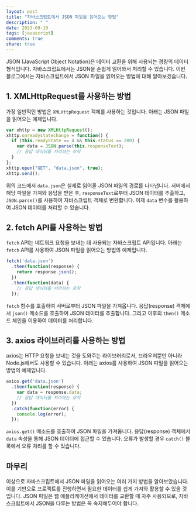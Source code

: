 ```yaml
---
layout: post
title: "자바스크립트에서 JSON 파일을 읽어오는 방법"
description: " "
date: 2023-09-10
tags: [javascript]
comments: true
share: true
---
```


JSON (JavaScript Object Notation)은 데이터 교환을 위해 사용되는 경량의 데이터 형식입니다. 자바스크립트에서는 JSON을 손쉽게 읽어와서 처리할 수 있습니다. 이번 블로그에서는 자바스크립트에서 JSON 파일을 읽어오는 방법에 대해 알아보겠습니다.

## 1. XMLHttpRequest를 사용하는 방법

가장 일반적인 방법은 `XMLHttpRequest` 객체를 사용하는 것입니다. 아래는 JSON 파일을 읽어오는 예제입니다.

```javascript
var xhttp = new XMLHttpRequest();
xhttp.onreadystatechange = function() {
  if (this.readyState == 4 && this.status == 200) {
    var data = JSON.parse(this.responseText);
    // 응답 데이터를 처리하는 로직
  }
};
xhttp.open("GET", "data.json", true);
xhttp.send();
```

위의 코드에서 `data.json`은 실제로 읽어올 JSON 파일의 경로를 나타냅니다. 서버에서 해당 파일을 가져와 응답을 받은 후, `responseText`로부터 JSON 데이터를 추출하고, `JSON.parse()`를 사용하여 자바스크립트 객체로 변환합니다. 이제 `data` 변수를 활용하여 JSON 데이터를 처리할 수 있습니다.

## 2. fetch API를 사용하는 방법
`fetch` API는 네트워크 요청을 보내는 데 사용되는 자바스크립트 API입니다. 아래는 `fetch` API를 사용하여 JSON 파일을 읽어오는 방법의 예제입니다.

```javascript
fetch('data.json')
  .then(function(response) {
    return response.json();
  })
  .then(function(data) {
    // 응답 데이터를 처리하는 로직
  });
```

`fetch` 함수를 호출하여 서버로부터 JSON 파일을 가져옵니다. 응답(response) 객체에서 `json()` 메소드를 호출하여 JSON 데이터를 추출합니다. 그리고 이후의 `then()` 메소드 체인을 이용하여 데이터를 처리합니다.

## 3. axios 라이브러리를 사용하는 방법

axios는 HTTP 요청을 보내는 것을 도와주는 라이브러리로서, 브라우저뿐만 아니라 Node.js에서도 사용할 수 있습니다. 아래는 axios를 사용하여 JSON 파일을 읽어오는 방법의 예제입니다.

```javascript
axios.get('data.json')
  .then(function(response) {
    var data = response.data;
    // 응답 데이터를 처리하는 로직
  })
  .catch(function(error) {
    console.log(error);
  });
```

`axios.get()` 메소드를 호출하여 JSON 파일을 가져옵니다. 응답(response) 객체에서 `data` 속성을 통해 JSON 데이터에 접근할 수 있습니다. 오류가 발생할 경우 `catch()` 블록에서 오류 처리를 할 수 있습니다.

## 마무리

이상으로 자바스크립트에서 JSON 파일을 읽어오는 여러 가지 방법을 알아보았습니다. 이를 기반으로 프로젝트를 진행하면서 필요한 데이터를 쉽게 가져와 활용할 수 있을 것입니다. JSON 파일은 웹 애플리케이션에서 데이터를 교환할 때 자주 사용되므로, 자바스크립트에서 JSON을 다루는 방법은 꼭 숙지해두어야 합니다.